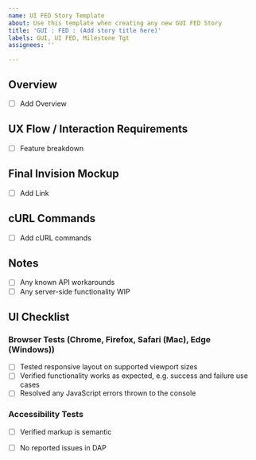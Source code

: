 ```yaml
---
name: UI FED Story Template
about: Use this template when creating any new GUI FED Story
title: 'GUI : FED : (Add story title here)'
labels: GUI, UI FED, Milestone Tgt
assignees: ''

---
```

## Overview
- [ ] Add Overview

## UX Flow / Interaction Requirements
- [ ] Feature breakdown

## Final Invision Mockup
- [ ] Add Link

## cURL Commands
- [ ] Add cURL commands

## Notes
- [ ] Any known API workarounds
- [ ] Any server-side functionality WIP

## UI Checklist
### Browser Tests (Chrome, Firefox, Safari (Mac), Edge (Windows))
- [ ] Tested responsive layout on supported viewport sizes
- [ ] Verified functionality works as expected, e.g. success and failure use cases
- [ ] Resolved any JavaScript errors thrown to the console

### Accessibility Tests
- [ ] Verified markup is semantic
- [ ] No reported issues in DAP


